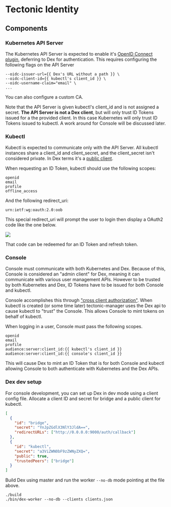 # Tectonic Identity

## Components

### Kubernetes API Server

The Kubernetes API Server is expected to enable it's [OpenID Connect plugin](
http://kubernetes.io/docs/admin/authentication/), deferring to Dex for
authentication. This requires configuring the following flags on the API Server

```
--oidc-issuer-url={{ Dex's URL without a path }} \
--oidc-client-id={{ kubectl's client_id }} \
--oidc-username-claim="email" \
...
```

You can also configure a custom CA.

Note that the API Server is given kubectl's client_id and is not assigned a
secret. __The API Server is not a Dex client__, but will only trust ID Tokens
issued for a the provided client. In this case Kubernetes will only trust ID
Tokens issued to kubectl. A work around for Console will be discussed later. 

### Kubectl

Kubectl is expected to communicate only with the API Server. All kubectl
instances share a client_id and client_secret, and the client_secret isn't
considered private. In Dex terms it's a [public client](
https://github.com/coreos/dex/blob/master/Documentation/clients.md#public-clients).

When requesting an ID Token, kubectl should use the following scopes:

```
openid
email
profile
offline_access
```

And the following redirect_uri:

```
urn:ietf:wg:oauth:2.0:oob
```

This special redirect_uri will prompt the user to login then display a OAuth2
code like the one below.

![](https://developers.google.com/accounts/images/installedresult.png)

That code can be redeemed for an ID Token and refresh token.

### Console

Console must communicate with both Kubernetes and Dex. Because of this, Console
is considered an "admin client" for Dex, meaning it can communicate with
various user management APIs. However to be trusted by both Kubernetes and Dex,
ID Tokens have to be issued for both Console and kubectl.

Console accomplishes this through ["cross client authorization"](
https://github.com/coreos/dex/blob/master/Documentation/clients.md#cross-client-authorization).
When kubectl is created (or some time later) tectonic-manager uses the Dex api
to cause kubectl to "trust" the Console. This allows Console to mint tokens on
behalf of kubectl.

When logging in a user, Console must pass the following scopes.

```
openid
email
profile
audience:server:client_id:{{ kubectl's client_id }}
audience:server:client_id:{{ console's client_id }}
```

This will cause Dex to mint an ID Token that is for both Console and kubectl
allowing Console to both authenticate with Kubernetes and the Dex APIs.

### Dex dev setup

For console development, you can set up Dex in dev mode using a client config
file. Allocate a client ID and secret for bridge and a public client for kubectl.

```json
[
  {
    "id": "bridge",
    "secret": "YnJpZGdlX3NlY3JldA==",
    "redirectURLs": ["http://0.0.0.0:9000/auth/callback"]
  },
  {
    "id": "kubectl",
    "secret": "a3ViZWN0bF9zZWNyZXQ=",
    "public": true,
    "trustedPeers": ["bridge"]
  }
]
```

Build Dex using master and run the worker `--no-db` mode pointing at the file
above.

```
./build
./bin/dex-worker --no-db --clients clients.json
```
